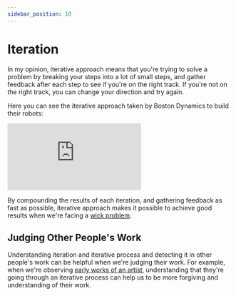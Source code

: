 ```yaml
---
sidebar_position: 10
---
```


# Iteration

In my opinion, iterative approach means that you're trying to solve a problem by breaking your steps into a lot of small steps, and gather feedback after each step to see if you're on the right track. If you're not on the right track, you can change your direction and try again.

Here you can see the iterative approach taken by Boston Dynamics to build their robots:

<iframe class="youtube-video" src="https://www.youtube.com/embed/qtos3ezujn4" title="YouTube video player" frameborder="0" allow="accelerometer; autoplay; clipboard-write; encrypted-media; gyroscope; picture-in-picture; web-share" allowfullscreen></iframe>

By compounding the results of each iteration, and gathering feedback as fast as possible, iterative approach makes it possible to achieve good results when we're facing a [wick problem](../0080-phenomena/010-wicked-problem.md).

## Judging Other People's Work

Understanding iteration and iterative process and detecting it in other people's work can be helpful when we're judging their work. For example, when we're observing [<icon icon="fa-brands fa-wikipedia" size="lg" /> early works of an artist](https://en.wikipedia.org/wiki/Early_works_of_Vincent_van_Gogh), understanding that they're going through an iterative process can help us to be more forgiving and understanding of their work.
